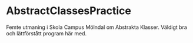 # AbstractClassesPractice
Femte utmaning i Skola Campus Mölndal om Abstrakta Klasser. Väldigt bra och lättförstått program här med.
